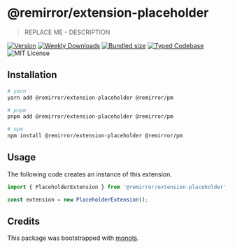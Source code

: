 # @remirror/extension-placeholder

> REPLACE ME - DESCRIPTION

[![Version][version]][npm] [![Weekly Downloads][downloads-badge]][npm]
[![Bundled size][size-badge]][size] [![Typed Codebase][typescript]](./src/index.ts)
![MIT License][license]

[version]: https://flat.badgen.net/npm/v/@remirror/extension-placeholder
[npm]: https://npmjs.com/package/@remirror/extension-placeholder
[license]: https://flat.badgen.net/badge/license/MIT/purple
[size]: https://bundlephobia.com/result?p=@remirror/extension-placeholder
[size-badge]: https://flat.badgen.net/bundlephobia/minzip/@remirror/extension-placeholder
[typescript]: https://flat.badgen.net/badge/icon/TypeScript?icon=typescript&label
[downloads-badge]: https://badgen.net/npm/dw/@remirror/extension-placeholder/red?icon=npm

## Installation

```bash
# yarn
yarn add @remirror/extension-placeholder @remirror/pm

# pnpm
pnpm add @remirror/extension-placeholder @remirror/pm

# npm
npm install @remirror/extension-placeholder @remirror/pm
```

## Usage

The following code creates an instance of this extension.

```ts
import { PlaceholderExtension } from '@remirror/extension-placeholder';

const extension = new PlaceholderExtension();
```

## Credits

This package was bootstrapped with [monots].

[monots]: https://github.com/monots/monots
